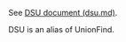 See [DSU document (dsu.md)](https://github.com/universato/ac-library-rb/blob/main/document_en/dsu.md).

DSU is an alias of UnionFind.
